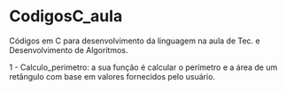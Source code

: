 # CodigosC_aula
Códigos em C para desenvolvimento da linguagem na aula de Tec. e Desenvolvimento de Algoritmos.

1 - Calculo_perimetro: a sua função é calcular o perímetro e a área de um retângulo com base em valores fornecidos pelo usuário.
